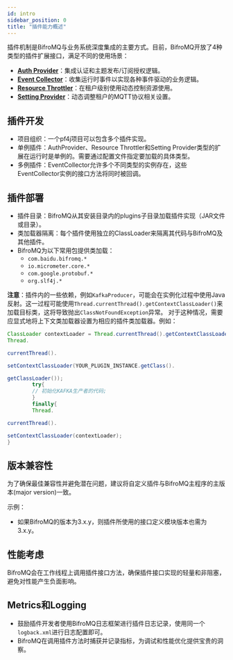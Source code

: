```yaml
---
id: intro
sidebar_position: 0
title: "插件能力概述"
---
```


插件机制是BifroMQ与业务系统深度集成的主要方式。目前，BifroMQ开放了4种类型的插件扩展接口，满足不同的使用场景：

* **[Auth Provider](1_auth_provider.md)**：集成认证和主题发布/订阅授权逻辑。
* **[Event Collector](2_event_collector.md)**：收集运行时事件以实现各种事件驱动的业务逻辑。
* **[Resource Throttler](3_resource_throttler.md)**：在租户级别使用动态控制资源使用。
* **[Setting Provider](4_setting_provider/intro.md)**：动态调整租户的MQTT协议相关设置。

## 插件开发

* 项目组织：一个pf4j项目可以包含多个插件实现。
* 单例插件：AuthProvider、Resource Throttler和Setting Provider类型的扩展在运行时是单例的。需要通过配置文件指定要加载的具体类型。
* 多例插件：EventCollector允许多个不同类型的实例存在，这些EventCollector实例的接口方法将同时被回调。

## 插件部署

* 插件目录：BifroMQ从其安装目录内的plugins子目录加载插件实现（JAR文件或目录）。
* 类加载器隔离：每个插件使用独立的ClassLoader来隔离其代码与BifroMQ及其他插件。
* BifroMQ为以下常用包提供类加载：
    * `com.baidu.bifromq.*`
    * `io.micrometer.core.*`
    * `com.google.protobuf.*`
    * `org.slf4j.*`

**注意**：插件内的一些依赖，例如`KafkaProducer`，可能会在实例化过程中使用Java反射。这一过程可能使用`Thread.currentThread().getContextClassLoader()`来加载目标类，这将导致抛出`ClassNotFoundException`异常。
对于这种情况，需要应显式地将上下文类加载器设置为相应的插件类加载器。例如：

```java
ClassLoader contextLoader = Thread.currentThread().getContextClassLoader();
Thread.

currentThread().

setContextClassLoader(YOUR_PLUGIN_INSTANCE.getClass().

getClassLoader());
        try{
        // 初始化KAFKA生产者的代码;
        }
        finally{
        Thread.

currentThread().

setContextClassLoader(contextLoader);
}
```

## 版本兼容性

为了确保最佳兼容性并避免潜在问题，建议将自定义插件与BifroMQ主程序的主版本(major version)一致。

示例：

* 如果BifroMQ的版本为3.x.y，则插件所使用的接口定义模块版本也需为3.x.y。

## 性能考虑

BifroMQ会在工作线程上调用插件接口方法，确保插件接口实现的轻量和非阻塞，避免对性能产生负面影响。

## Metrics和Logging

- 鼓励插件开发者使用BifroMQ日志框架进行插件日志记录，使用同一个`logback.xml`进行日志配置即可。
- BifroMQ在调用插件方法时捕获并记录指标，为调试和性能优化提供宝贵的洞察。